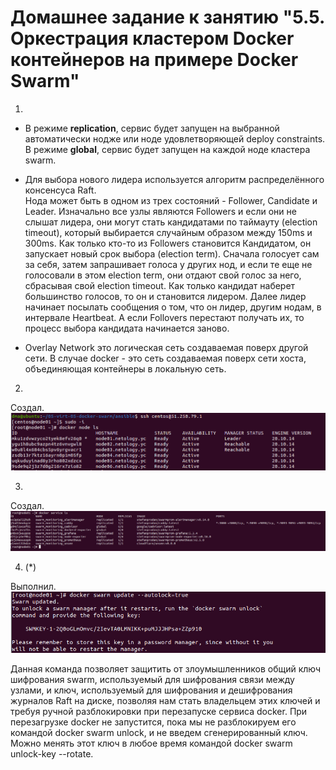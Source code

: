 # Домашнее задание к занятию "5.5. Оркестрация кластером Docker контейнеров на примере Docker Swarm"

1.  

- В режиме **replication**, сервис будет запущен на выбранной автоматически нодже или ноде удовлетворяющей deploy constraints.  
В режиме **global**, сервис будет запущен на каждой ноде кластера swarm.  

- Для выбора нового лидера используется алгоритм распределённого консенсуса Raft.  
Нода может быть в одном из трех состояний - Follower, Candidate и Leader. Изначально все узлы являются Followers и если они не слышат лидера, они могут стать кандидатами по таймауту (election timeout), который выбирается случайным образом между 150ms и 300ms. Как только кто-то из Followers становится Кандидатом, он запускает новый срок выбора (election term). Сначала голосует сам за себя, затем запрашивает голоса у других нод, и если те еще не голосовали в этом election term, они отдают свой голос за него, сбрасывая свой election timeout. Как только кандидат наберет большинство голосов, то он и становится лидером. Далее лидер начинает посылать сообщения о том, что он лидер, другим нодам, в интервале Heartbeat. А если Follovers перестают получать их, то процесс выбора кандидата начинается заново.  

- Overlay Network это логическая сеть создаваемая поверх другой сети. В случае docker - это сеть создаваемая поверх сети хоста, объединяющая контейнеры в локальную сеть.  

2.  

Создал.  
![SNAG-0974.png](SNAG-0974.png)  

3.  

Создал.  
![SNAG-0975.png](SNAG-0975.png)  

4. (*)  

Выполнил.  
![SNAG-0977.png](SNAG-0977.png)  

Данная команда позволяет защитить от злоумышленников общий ключ шифрования swarm, используемый для шифрования связи между узлами, и ключ, используемый для шифрования и дешифрования журналов Raft на диске, позволяя нам стать владельцем этих ключей и требуя ручной разблокировки при перезапуске сервиса docker. При перезагрузке docker не запустится, пока мы не разблокируем его командой docker swarm unlock, и не введем сгенерированный ключ.  
Можно менять этот ключ в любое время командой docker swarm unlock-key --rotate.